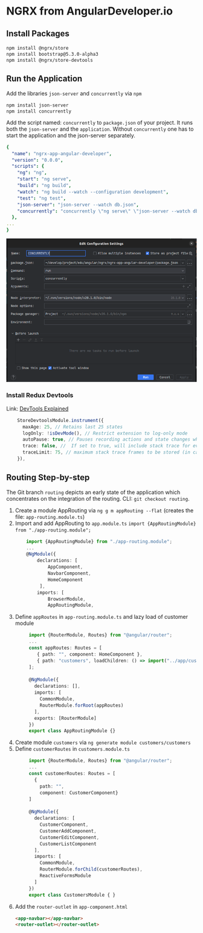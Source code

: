 # NGRX from AngularDeveloper.io

## Install Packages
```shell
npm install @ngrx/store
npm install bootstrap@5.3.0-alpha3
npm install @ngrx/store-devtools
```

## Run the Application
Add the libraries `json-server` and `concurrently` via `npm`
```shell
npm install json-server
npm install concurrently
```
Add the script named: `concurrently` to `package.json` of your project. It runs both the `json-server` and the `application`. 
Without `concurrently` one has to start the application and the json-server separately.
```yaml
{
  "name": "ngrx-app-angular-developer",
  "version": "0.0.0",
  "scripts": {
    "ng": "ng",
    "start": "ng serve",
    "build": "ng build",
    "watch": "ng build --watch --configuration development",
    "test": "ng test",
    "json-server": "json-server --watch db.json",
    "concurrently": "concurrently \"ng serve\" \"json-server --watch db.json\" "
  },
...
}
```

![](doc/static/RunAngularConcurrently.png)

### Install Redux Devtools
Link: [DevTools Explained](https://youtu.be/SkoI_VHtcTU?t=281)
```typescript
    StoreDevtoolsModule.instrument({
      maxAge: 25, // Retains last 25 states
      logOnly: !isDevMode(), // Restrict extension to log-only mode
      autoPause: true, // Pauses recording actions and state changes when the extension window is not open
      trace: false, //  If set to true, will include stack trace for every dispatched action, so you can see it in trace tab jumping directly to that part of code
      traceLimit: 75, // maximum stack trace frames to be stored (in case trace option was provided as true)
    }),
```

## Routing Step-by-step
The Git branch `routing` depicts an early state of the application which concentrates
on the integration of the routing. CLI: `git checkout routing`.
1. Create a module AppRouting via `ng g m appRouting --flat` (creates the file: `app-routing.module.ts`)
2. Import and add AppRouting to `app.module.ts` `import {AppRoutingModule} from "./app-routing.module";`
    ```typescript
        import {AppRoutingModule} from "./app-routing.module";
        ...
        @NgModule({
            declarations: [
                AppComponent,                
                NavbarComponent,
                HomeComponent
             ],
            imports: [
                BrowserModule,
                AppRoutingModule,
    ```
3. Define `appRoutes` in `app-routing.module.ts` and lazy load of customer module
   ```typescript
        import {RouterModule, Routes} from "@angular/router";
        ...
        const appRoutes: Routes = [
           { path: "", component: HomeComponent },
           { path: "customers", loadChildren: () => import("../app/customers/customers.module").then(m => m.CustomersModule) }
        ];
  
        @NgModule({
          declarations: [],
          imports: [
            CommonModule,
            RouterModule.forRoot(appRoutes)
          ],
          exports: [RouterModule]
        })
        export class AppRoutingModule {}
   ```
4. Create module `customers` via `ng generate module customers/customers`
5. Define `customerRoutes` in `customers.module.ts`
   ```typescript
        import {RouterModule, Routes} from "@angular/router";
        ...
        const customerRoutes: Routes = [
          {
            path: "",
            component: CustomerComponent}
        ]
  
        @NgModule({
          declarations: [
            CustomerComponent,
            CustomerAddComponent,
            CustomerEditComponent,
            CustomerListComponent
          ],
          imports: [
            CommonModule,
            RouterModule.forChild(customerRoutes),
            ReactiveFormsModule
          ]
        })
        export class CustomersModule { }
   ```
6. Add the `router-outlet` in `app-component.html`
   ```html
   <app-navbar></app-navbar>
   <router-outlet></router-outlet>
   ```

